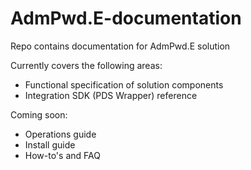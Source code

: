 # AdmPwd.E-documentation
Repo contains documentation for AdmPwd.E solution

Currently covers the following areas:
* Functional specification of solution components
* Integration SDK (PDS Wrapper) reference 

Coming soon:
* Operations guide
* Install guide
* How-to's and FAQ
